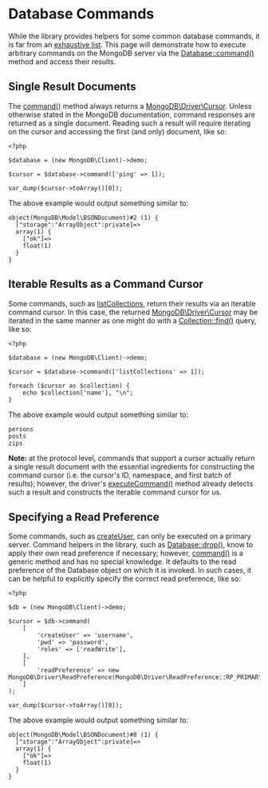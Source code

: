 # Database Commands

While the library provides helpers for some common database commands, it is far
from an [exhaustive list][command-list]. This page will demonstrate how to
execute arbitrary commands on the MongoDB server via the
[Database::command()][command] method and access their results.

[command-list]: https://docs.mongodb.org/manual/reference/command/
[command]: ../classes/database.md#command

## Single Result Documents

The [command()][command] method always returns a
[MongoDB\Driver\Cursor][cursor]. Unless otherwise stated in the MongoDB
documentation, command responses are returned as a single document. Reading such
a result will require iterating on the cursor and accessing the first (and only)
document, like so:

[cursor]: http://php.net/mongodb-driver-cursor

```
<?php

$database = (new MongoDB\Client)->demo;

$cursor = $database->command(['ping' => 1]);

var_dump($cursor->toArray()[0]);
```

The above example would output something similar to:

```
object(MongoDB\Model\BSONDocument)#2 (1) {
  ["storage":"ArrayObject":private]=>
  array(1) {
    ["ok"]=>
    float(1)
  }
}
```

## Iterable Results as a Command Cursor

Some commands, such as [listCollections][listcollections], return their results
via an iterable command cursor. In this case, the returned
[MongoDB\Driver\Cursor][cursor] may be iterated in the same manner as one might
do with a [Collection::find()][find] query, like so:

[listcollections]: http://docs.mongodb.org/manual/reference/command/listCollections/
[find]: ../classes/collection.md#find

```
<?php

$database = (new MongoDB\Client)->demo;

$cursor = $database->command(['listCollections' => 1]);

foreach ($cursor as $collection) {
    echo $collection['name'], "\n";
}
```

The above example would output something similar to:

```
persons
posts
zips
```

**Note:** at the protocol level, commands that support a cursor actually return
a single result document with the essential ingredients for constructing the
command cursor (i.e. the cursor's ID, namespace, and first batch of results);
however, the driver's [executeCommand()][executecommand] method already detects
such a result and constructs the iterable command cursor for us.

[executecommand]: http://php.net/manual/en/mongodb-driver-manager.executecommand.php

## Specifying a Read Preference

Some commands, such as [createUser][createUser], can only be executed on a
primary server. Command helpers in the library, such as
[Database::drop()][drop], know to apply their own read preference if necessary;
however, [command()][command] is a generic method and has no special knowledge.
It defaults to the read preference of the Database object on which it is
invoked. In such cases, it can be helpful to explicitly specify the correct read
preference, like so:

[createUser]: https://docs.mongodb.org/manual/reference/command/createUser/
[drop]: ../classes/database.md#drop

```
<?php

$db = (new MongoDB\Client)->demo;

$cursor = $db->command(
    [
        'createUser' => 'username',
        'pwd' => 'password',
        'roles' => ['readWrite'],
    ],
    [
        'readPreference' => new MongoDB\Driver\ReadPreference(MongoDB\Driver\ReadPreference::RP_PRIMARY),
    ]
);

var_dump($cursor->toArray()[0]);
```

The above example would output something similar to:

```
object(MongoDB\Model\BSONDocument)#8 (1) {
  ["storage":"ArrayObject":private]=>
  array(1) {
    ["ok"]=>
    float(1)
  }
}
```
